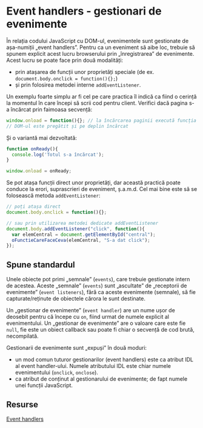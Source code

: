 # Event handlers - gestionari de evenimente

În relația codului JavaScript cu DOM-ul, evenimentele sunt gestionate de așa-numiții „event handlers”.
Pentru ca un eveniment să aibe loc, trebuie să spunem explicit acest lucru browserului prin „înregistrarea” de evenimente. Acest lucru se poate face prin două modalități:
- prin atașarea de funcții unor proprietăți speciale (de ex. `document.body.onclick = function(){};`)
- și prin folosirea metodei interne `addEventListener`.

Un exemplu foarte simplu ar fi cel pe care practica îl indică ca fiind o cerință la momentul în care începi să scrii cod pentru client. Verifici dacă pagina s-a încărcat prin faimoasa secvență:

```javascript
window.onload = function(){}; // la încărcarea paginii execută funcția
// DOM-ul este pregătit și pe deplin încărcat
```
Și o variantă mai dezvoltată:

```javascript
function onReady(){
  console.log('Totul s-a încărcat');
}

window.onload = onReady;
```

Se pot atașa funcții direct unor proprietăți, dar această practică poate conduce la erori, suprascrieri de eveniment, ș.a.m.d. Cel mai bine este să se folosească metoda `addEventListener`:

```javascript
// poți atașa direct
document.body.onclick = function(){};

// sau prin utilizarea metodei dedicate addEventListener
document.body.addEventListener("click", function(){
  var elemCentral = document.getElementById("central");
  oFunctieCareFaceCeva(elemCentral, "S-a dat click");
});
```

## Spune standardul

Unele obiecte pot primi „semnale” (`events`), care trebuie gestionate intern de acestea. Aceste „semnale” (`events`) sunt „ascultate” de „receptorii de evenimente” (`event listeners`), fără ca aceste evenimente (semnale), să fie capturate/reținute de obiectele cărora le sunt destinate.

Un „gestionar de evenimente” (`event handler`) are un nume ușor de deosebit pentru că începe cu `on`, fiind urmat de numele explicit al evenimentului. Un „gestionar de evenimente” are o valoare care este fie `null`, fie este un obiect callback sau poate fi chiar o secvență de cod brută, necompilată.

Gestionarii de evenimente sunt „expuși” în două moduri:
- un mod comun tuturor gestionarilor (event handlers) este ca atribut IDL al event handler-ului. Numele atributului IDL este chiar numele evenimentului (`onclick`, `onclose`).
- ca atribut de conținut al gestionarului de evenimente; de fapt numele unei funcții JavaScript.

## Resurse

[Event handlers](https://html.spec.whatwg.org/multipage/webappapis.html#event-handlers)
